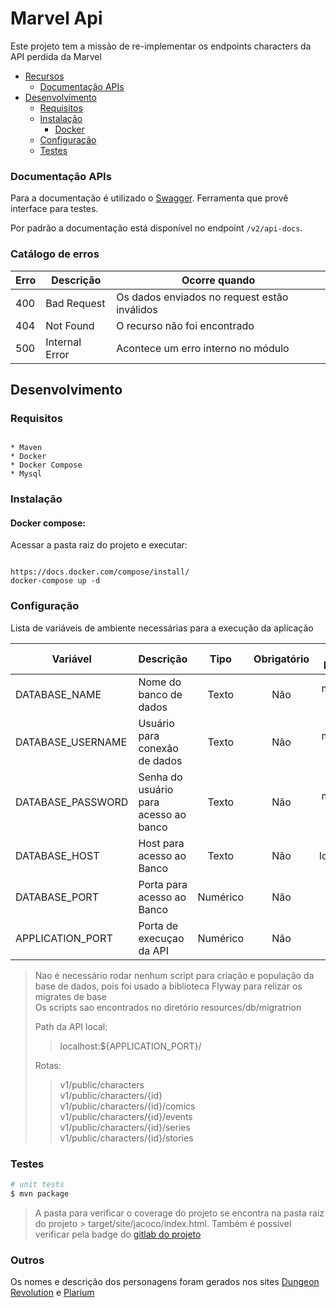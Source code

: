 # Marvel Api

Este projeto tem a missão de re-implementar os endpoints characters da API perdida da Marvel

- [Recursos](#recursos)
  - [Documentação APIs](#documentação-apis)
- [Desenvolvimento](#desenvolvimento)
  - [Requisitos](#requisitos)
  - [Instalação](#instalação)
    - [Docker](#docker-compose)
  - [Configuração](#configuração)
  - [Testes](#Testes)
  
### Documentação APIs

Para a documentação é utilizado o [Swagger](https://swagger.io/). Ferramenta que provê interface para testes.

Por padrão a documentação está disponível no endpoint `/v2/api-docs`.

### Catálogo de erros

| Erro | Descrição           | Ocorre quando                                                  |
| ---- | ------------------- | -------------------------------------------------------------- |
|  400 | Bad Request         | Os dados enviados no request estão inválidos                   |
|  404 | Not Found           | O recurso não foi encontrado                                   |
|  500 | Internal Error      | Acontece um erro interno no módulo                             |

## Desenvolvimento

### Requisitos

```

* Maven
* Docker
* Docker Compose
* Mysql

```

### Instalação

#### Docker compose:

Acessar a pasta raiz do projeto e executar:

```

https://docs.docker.com/compose/install/
docker-compose up -d

```

### Configuração

Lista de variáveis de ambiente necessárias para a execução da aplicação

| Variável               | Descrição                             |   Tipo   | Obrigatório |  Valor Padrão   |
| ---------------------- | ------------------------------------- | :------: | :---------: | :-------------: |
| DATABASE_NAME          | Nome do banco de dados                |  Texto   |     Não     |    marvel-api    |
| DATABASE_USERNAME      | Usuário para conexão de dados         |  Texto   |     Não     |    marvel-api    |
| DATABASE_PASSWORD      | Senha do usuário para acesso ao banco |  Texto   |     Não     |    marvel-api    |
| DATABASE_HOST          | Host para acesso ao Banco             |  Texto   |     Não     |    localhost    |
| DATABASE_PORT          | Porta para acesso ao Banco            | Numérico |     Não     |      3306       |
| APPLICATION_PORT          | Porta de execuçao da API            | Numérico |     Não     |      5000       |

> Nao é necessário rodar nenhum script para criação e população da base de dados, pois foi usado a biblioteca Flyway para relizar os migrates de base\
> Os scripts sao encontrados no diretório resources/db/migratrion
>
> Path da API local:
>> localhost:${APPLICATION_PORT}/
>
> Rotas:
>> v1/public/characters\
> v1/public/characters/{id}\
> v1/public/characters/{id}/comics\
> v1/public/characters/{id}/events\
> v1/public/characters/{id}/series\
> v1/public/characters/{id}/stories

### Testes

```bash
# unit tests
$ mvn package

```
> A pasta para verificar o coverage do projeto se encontra na pasta raiz do projeto > target/site/jacoco/index.html.
>Também é possivel verificar pela badge do [gitlab do projeto](https://gitlab.com/vinicius.csantos/marvel-api)

### Outros

Os nomes e descrição dos personagens foram gerados nos sites [Dungeon Revolution](http://dungeonevolution.orgfree.com/helprpg/#) e [Plarium](https://plarium.com/pt/resource/generator/superhero-name-generator/)

